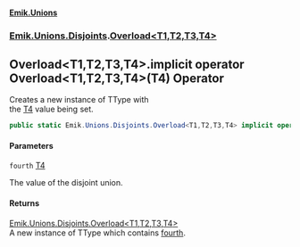 #### [Emik.Unions](index.md 'index')
### [Emik.Unions.Disjoints](Emik.Unions.Disjoints.md 'Emik.Unions.Disjoints').[Overload&lt;T1,T2,T3,T4&gt;](Overload{T1,T2,T3,T4}.md 'Emik.Unions.Disjoints.Overload<T1,T2,T3,T4>')

## Overload<T1,T2,T3,T4>.implicit operator Overload<T1,T2,T3,T4>(T4) Operator

Creates a new instance of TType with  
the [T4](Overload{T1,T2,T3,T4}.md#Emik.Unions.Disjoints.Overload_T1,T2,T3,T4_.T4 'Emik.Unions.Disjoints.Overload<T1,T2,T3,T4>.T4') value being set.

```csharp
public static Emik.Unions.Disjoints.Overload<T1,T2,T3,T4> implicit operator Overload<T1,T2,T3,T4>(T4 fourth);
```
#### Parameters

<a name='Emik.Unions.Disjoints.Overload_T1,T2,T3,T4_.op_ImplicitEmik.Unions.Disjoints.Overload_T1,T2,T3,T4_(T4).fourth'></a>

`fourth` [T4](Overload{T1,T2,T3,T4}.md#Emik.Unions.Disjoints.Overload_T1,T2,T3,T4_.T4 'Emik.Unions.Disjoints.Overload<T1,T2,T3,T4>.T4')

The value of the disjoint union.

#### Returns
[Emik.Unions.Disjoints.Overload&lt;](Overload{T1,T2,T3,T4}.md 'Emik.Unions.Disjoints.Overload<T1,T2,T3,T4>')[T1](Overload{T1,T2,T3,T4}.md#Emik.Unions.Disjoints.Overload_T1,T2,T3,T4_.T1 'Emik.Unions.Disjoints.Overload<T1,T2,T3,T4>.T1')[,](Overload{T1,T2,T3,T4}.md 'Emik.Unions.Disjoints.Overload<T1,T2,T3,T4>')[T2](Overload{T1,T2,T3,T4}.md#Emik.Unions.Disjoints.Overload_T1,T2,T3,T4_.T2 'Emik.Unions.Disjoints.Overload<T1,T2,T3,T4>.T2')[,](Overload{T1,T2,T3,T4}.md 'Emik.Unions.Disjoints.Overload<T1,T2,T3,T4>')[T3](Overload{T1,T2,T3,T4}.md#Emik.Unions.Disjoints.Overload_T1,T2,T3,T4_.T3 'Emik.Unions.Disjoints.Overload<T1,T2,T3,T4>.T3')[,](Overload{T1,T2,T3,T4}.md 'Emik.Unions.Disjoints.Overload<T1,T2,T3,T4>')[T4](Overload{T1,T2,T3,T4}.md#Emik.Unions.Disjoints.Overload_T1,T2,T3,T4_.T4 'Emik.Unions.Disjoints.Overload<T1,T2,T3,T4>.T4')[&gt;](Overload{T1,T2,T3,T4}.md 'Emik.Unions.Disjoints.Overload<T1,T2,T3,T4>')  
A new instance of TType which contains [fourth](Overload{T1,T2,T3,T4}.Overload(T4).md#Emik.Unions.Disjoints.Overload_T1,T2,T3,T4_.op_ImplicitEmik.Unions.Disjoints.Overload_T1,T2,T3,T4_(T4).fourth 'Emik.Unions.Disjoints.Overload<T1,T2,T3,T4>.op_Implicit Emik.Unions.Disjoints.Overload<T1,T2,T3,T4>(T4).fourth').